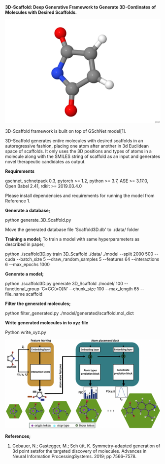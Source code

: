 ****3D-Scaffold: Deep Generative Framework to Generate 3D-Cordinates of Molecules with Desired Scaffolds.****

![molecule](Visual.gif)



3D-Scaffold framework is built on top of GSchNet model[1].

3D-Scaffold generates entire molecules with desired scaffolds in an autoregressive fashion, placing one atom after another in 3d Euclidean space of scaffolds. It only uses
 the 3D positions and types of atoms in a molecule along with the SMILES string of scaffold as an input and generates novel therapeutic candidates as output.

**Requirements**

gschnet, 
schnetpack 0.3, 
pytorch >= 1.2, 
python >= 3.7,
ASE >= 3.17.0, 
Open Babel 2.41, 
rdkit >= 2019.03.4.0 

Please install dependencies and requirements for running the model from Reference 1.

**Generate a database;**

python generate_3D_Scaffold.py

Move the generated database file 'Scaffold3D.db' to ./data/ folder 

**Training a model;**
To train a model with same hyperparameters as described in paper;

python ./scaffold3D.py train 3D_Scaffold ./data/ ./model --split 2000 500 --cuda --batch_size 5 --draw_random_samples 5 --features 64 --interactions 6 --max_epochs 1000


**Generate a model;**

python ./scaffold3D.py generate 3D_Scaffold  ./model/ 100 --functional_group 'C=CC(=O)N' --chunk_size 100 --max_length 65 --file_name scaffold

**Filter the generated molecules;**

python filter_generated.py ./model/generated/scaffold.mol_dict


**Write generated molecules in to xyz file**

Python write_xyz.py


![molecule2](Architecture.png)

**References;**
1. Gebauer, N.; Gastegger, M.; Sch ̈utt, K. Symmetry-adapted generation of 3d point setsfor  the  targeted  discovery  of  molecules.  Advances  in  Neural  Information  ProcessingSystems. 2019; pp 7566–7578.
